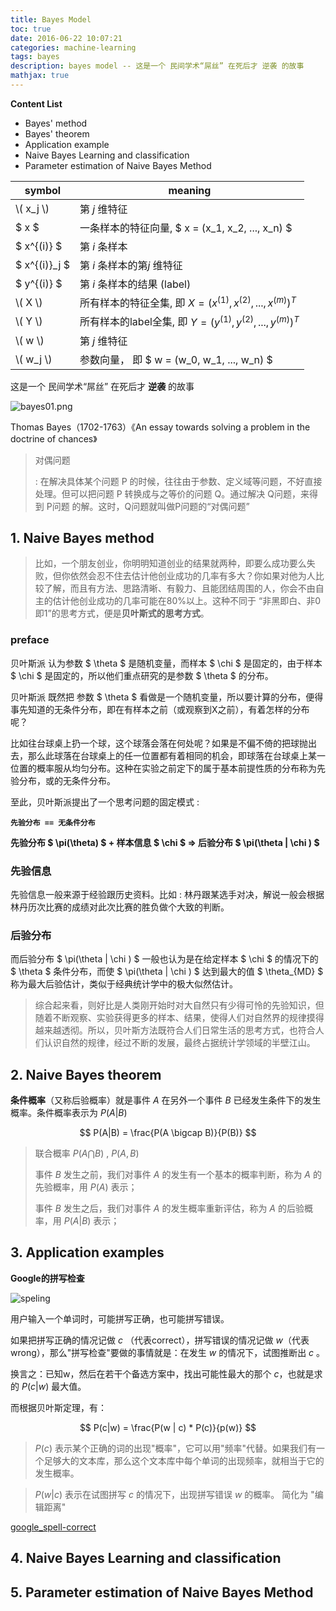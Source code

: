```yaml
---
title: Bayes Model
toc: true
date: 2016-06-22 10:07:21
categories: machine-learning
tags: bayes
description: bayes model -- 这是一个 民间学术“屌丝” 在死后才 逆袭 的故事
mathjax: true
---
```


<script type="text/x-mathjax-config">
  MathJax.Hub.Config({
    extensions: ["tex2jax.js"],
    jax: ["input/TeX"],
    tex2jax: {
      inlineMath: [ ['$','$'], ['\\(','\\)'] ],
      displayMath: [ ['$$','$$'], ['\[','\]'] ],
      processEscapes: true
    }
  });
</script>
<script type="text/javascript" src="https://cdn.mathjax.org/mathjax/latest/MathJax.js?config=TeX-AMS_HTML,http://myserver.com/MathJax/config/local/local.js">
</script>

**Content List**

- Bayes' method
- Bayes' theorem
- Application example
- Naive Bayes Learning and classification
- Parameter estimation of Naive Bayes Method

symbol | meaning
------- | -------
\\( x_j \\) | 第 $j$ 维特征
$ x $ | 一条样本的特征向量, $ x = (x_1, x_2, ..., x_n) $
$ x^{(i)} $ | 第 $i$ 条样本
$ x^{(i)}_j $ | 第 $i$ 条样本的第$j$ 维特征
$ y^{(i)} $ | 第 $i$ 条样本的结果 (label)
\\( X \\) | 所有样本的特征全集, 即 $X = (x^{(1)}, x^{(2)}, ..., x^{(m)})^T$
\\( Y \\) | 所有样本的label全集, 即 $Y = (y^{(1)}, y^{(2)}, ... , y^{(m)})^T$
\\( w \\) | 第 $j$ 维特征
\\( w_j \\) | 参数向量， 即 $ w = (w_0, w_1, ..., w_n) $


这是一个 民间学术“屌丝” 在死后才 **逆袭** 的故事

![bayes01.png](/images/ml-bayes-01.png)

Thomas Bayes（1702-1763）《An essay towards solving a problem in the doctrine of chances》

> 对偶问题 
>
>   :  在解决具体某个问题 P  的时候，往往由于参数、定义域等问题，不好直接处理。但可以把问题 P 转换成与之等价的问题 Q。通过解决 Q问题，来得到 P问题 的解。这时，Q问题就叫做P问题的“对偶问题”


## 1. Naive Bayes method


> 比如，一个朋友创业，你明明知道创业的结果就两种，即要么成功要么失败，但你依然会忍不住去估计他创业成功的几率有多大？你如果对他为人比较了解，而且有方法、思路清晰、有毅力、且能团结周围的人，你会不由自主的估计他创业成功的几率可能在80%以上。这种不同于 “非黑即白、非0即1”的思考方式，便是**贝叶斯式的思考方式**。


### preface

贝叶斯派 认为参数 $ \theta $ 是随机变量，而样本 $ \chi $ 是固定的，由于样本 $ \chi $ 是固定的，所以他们重点研究的是参数 $ \theta $ 的分布。

贝叶斯派 既然把 参数 $ \theta $ 看做是一个随机变量，所以要计算的分布，便得事先知道的无条件分布，即在有样本之前（或观察到X之前），有着怎样的分布呢？

比如往台球桌上扔一个球，这个球落会落在何处呢？如果是不偏不倚的把球抛出去，那么此球落在台球桌上的任一位置都有着相同的机会，即球落在台球桌上某一位置的概率服从均匀分布。这种在实验之前定下的属于基本前提性质的分布称为先验分布，或的无条件分布。

至此，贝叶斯派提出了一个思考问题的固定模式 :  

**`先验分布 == 无条件分布`**

**先验分布 $ \pi(\theta) $ + 样本信息 $ \chi $ => 后验分布  $ \pi(\theta | \chi ) $**

### 先验信息

先验信息一般来源于经验跟历史资料。比如 : 林丹跟某选手对决，解说一般会根据林丹历次比赛的成绩对此次比赛的胜负做个大致的判断。

### 后验分布

  而后验分布  $ \pi(\theta | \chi ) $ 一般也认为是在给定样本 $ \chi $ 的情况下的 $ \theta $ 条件分布，而使  $ \pi(\theta | \chi ) $ 达到最大的值 $ \theta_{MD} $ 称为最大后验估计，类似于经典统计学中的极大似然估计。

>  综合起来看，则好比是人类刚开始时对大自然只有少得可怜的先验知识，但随着不断观察、实验获得更多的样本、结果，使得人们对自然界的规律摸得越来越透彻。所以，贝叶斯方法既符合人们日常生活的思考方式，也符合人们认识自然的规律，经过不断的发展，最终占据统计学领域的半壁江山。


## 2. Naive Bayes theorem


**条件概率**（又称后验概率）就是事件 $A$ 在另外一个事件 $B$ 已经发生条件下的发生概率。条件概率表示为 $P(A|B)$

$$
P(A|B) = \frac{P(A \bigcap B)}{P(B)}
$$

> 联合概率 ${P(A \bigcap B)}$ , ${P(A, B)}$
> 
> 事件 $B$ 发生之前，我们对事件 $A$ 的发生有一个基本的概率判断，称为 $A$ 的先验概率，用 $P(A)$ 表示；
> 
> 事件 $B$ 发生之后，我们对事件 $A$ 的发生概率重新评估，称为 $A$ 的后验概率，用 $P(A|B)$ 表示；

## 3. Application examples

**Google的拼写检查**

![speling](/images/ml-speling.png)

用户输入一个单词时，可能拼写正确，也可能拼写错误。

如果把拼写正确的情况记做 $c$ （代表correct），拼写错误的情况记做 $w$（代表wrong），那么"拼写检查"要做的事情就是：在发生 $w$ 的情况下，试图推断出 $c$ 。

换言之：已知w，然后在若干个备选方案中，找出可能性最大的那个 $c$，也就是求的 $P(c|w)$ 最大值。

而根据贝叶斯定理，有：
    
$$
P(c|w) = \frac{P(w | c) * P(c)}{p(w)}
$$

> $P(c)$ 表示某个正确的词的出现"概率"，它可以用"频率"代替。如果我们有一个足够大的文本库，那么这个文本库中每个单词的出现频率，就相当于它的发生概率。

> $P(w|c)$ 表示在试图拼写 $c$ 的情况下，出现拼写错误 $w$ 的概率。 简化为 "编辑距离"

[google_spell-correct](http://norvig.com/spell-correct.html)

## 4. Naive Bayes Learning and classification

## 5. Parameter estimation of Naive Bayes Method


